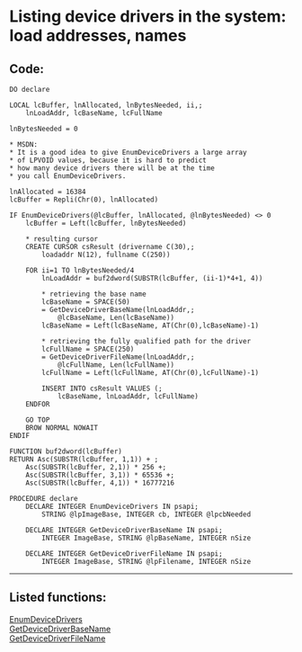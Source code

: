 <link rel="stylesheet" type="text/css" href="../css/win32api.css">  
<link rel="stylesheet" href="https://cdnjs.cloudflare.com/ajax/libs/font-awesome/4.7.0/css/font-awesome.min.css">

# Listing device drivers in the system: load addresses, names

## Code:
```foxpro  
DO declare

LOCAL lcBuffer, lnAllocated, lnBytesNeeded, ii,;
	lnLoadAddr, lcBaseName, lcFullName

lnBytesNeeded = 0

* MSDN:
* It is a good idea to give EnumDeviceDrivers a large array
* of LPVOID values, because it is hard to predict
* how many device drivers there will be at the time
* you call EnumDeviceDrivers.

lnAllocated = 16384
lcBuffer = Repli(Chr(0), lnAllocated)

IF EnumDeviceDrivers(@lcBuffer, lnAllocated, @lnBytesNeeded) <> 0
	lcBuffer = Left(lcBuffer, lnBytesNeeded)

	* resulting cursor
	CREATE CURSOR csResult (drivername C(30),;
		loadaddr N(12), fullname C(250))

	FOR ii=1 TO lnBytesNeeded/4
		lnLoadAddr = buf2dword(SUBSTR(lcBuffer, (ii-1)*4+1, 4))

		* retrieving the base name
		lcBaseName = SPACE(50)
		= GetDeviceDriverBaseName(lnLoadAddr,;
			@lcBaseName, Len(lcBaseName))
		lcBaseName = Left(lcBaseName, AT(Chr(0),lcBaseName)-1)
		
		* retrieving the fully qualified path for the driver
		lcFullName = SPACE(250)
		= GetDeviceDriverFileName(lnLoadAddr,;
			@lcFullName, Len(lcFullName))
		lcFullName = Left(lcFullName, AT(Chr(0),lcFullName)-1)

		INSERT INTO csResult VALUES (;
			lcBaseName, lnLoadAddr, lcFullName)
	ENDFOR
	
	GO TOP
	BROW NORMAL NOWAIT
ENDIF

FUNCTION buf2dword(lcBuffer)
RETURN Asc(SUBSTR(lcBuffer, 1,1)) + ;
	Asc(SUBSTR(lcBuffer, 2,1)) * 256 +;
	Asc(SUBSTR(lcBuffer, 3,1)) * 65536 +;
	Asc(SUBSTR(lcBuffer, 4,1)) * 16777216

PROCEDURE declare
	DECLARE INTEGER EnumDeviceDrivers IN psapi;
		STRING @lpImageBase, INTEGER cb, INTEGER @lpcbNeeded

	DECLARE INTEGER GetDeviceDriverBaseName IN psapi;
		INTEGER ImageBase, STRING @lpBaseName, INTEGER nSize

	DECLARE INTEGER GetDeviceDriverFileName IN psapi;
		INTEGER ImageBase, STRING @lpFilename, INTEGER nSize  
```  
***  


## Listed functions:
[EnumDeviceDrivers](../libraries/psapi/EnumDeviceDrivers.md)  
[GetDeviceDriverBaseName](../libraries/psapi/GetDeviceDriverBaseName.md)  
[GetDeviceDriverFileName](../libraries/psapi/GetDeviceDriverFileName.md)  
